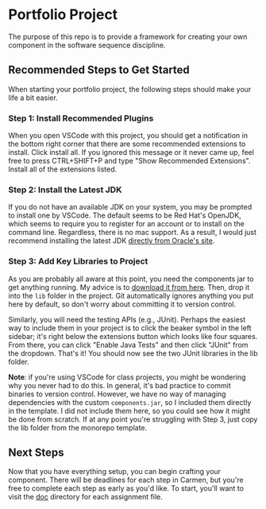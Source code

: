 # Portfolio Project

The purpose of this repo is to provide a framework for creating your own 
component in the software sequence discipline. 

## Recommended Steps to Get Started

When starting your portfolio project, the following steps should make your life 
a bit easier. 

### Step 1: Install Recommended Plugins

When you open VSCode with this project, you should get a notification in the 
bottom right corner that there are some recommended extensions to install. 
Click install all. If you ignored this message or it never came up, feel free
to press CTRL+SHIFT+P and type "Show Recommended Extensions". Install all of the 
extensions listed.

### Step 2: Install the Latest JDK

If you do not have an available JDK on your system, you may be prompted to 
install one by VSCode. The default seems to be Red Hat's OpenJDK, which seems to 
require you to register for an account or to install on the command line. 
Regardless, there is no mac support. As a result, I would just recommend 
installing the latest JDK [directly from Oracle's site][jdk-downloads].

### Step 3: Add Key Libraries to Project

As you are probably all aware at this point, you need the components jar to get 
anything running. My advice is to [download it from here][components-jar]. Then, 
drop it into the `lib` folder in the project. Git automatically ignores anything 
you put here by default, so don't worry about committing it to version control. 

Similarly, you will need the testing APIs (e.g., JUnit). Perhaps the easiest way 
to include them in your project is to click the beaker symbol in the left 
sidebar; it's right below the extensions button which looks like four squares. 
From there, you can click "Enable Java Tests" and then click "JUnit" from the 
dropdown. That's it! You should now see the two JUnit libraries in the lib
folder. 

**Note**: if you're using VSCode for class projects, you might be wondering 
why you never had to do this. In general, it's bad practice to commit binaries 
to version control. However, we have no way of managing dependencies with the
custom `components.jar`, so I included them directly in the template. I did not
include them here, so you could see how it might be done from scratch. If at any
point you're struggling with Step 3, just copy the lib folder from the monorepo
template.

## Next Steps

Now that you have everything setup, you can begin crafting your component. There
will be deadlines for each step in Carmen, but you're free to complete each step
as early as you'd like. To start, you'll want to visit the [doc](doc/) directory 
for each assignment file. 

[components-jar]: http://web.cse.ohio-state.edu/software/common/components.jar
[jdk-downloads]: https://www.oracle.com/java/technologies/downloads/
